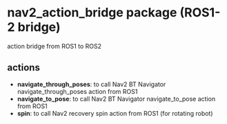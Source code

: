 # nav2_action_bridge package (ROS1-2 bridge)

action bridge from ROS1 to ROS2

## actions

- **navigate_through_poses**: to call Nav2 BT Navigator navigate_through_poses action from ROS1
- **navigate_to_pose**: to call Nav2 BT Navigator navigate_to_pose action from ROS1
- **spin**: to call Nav2 recovery spin action from ROS1 (for rotating robot)
